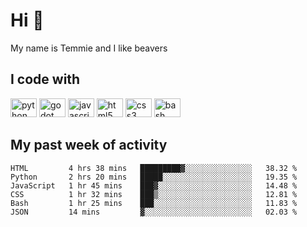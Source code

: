 <h1 align="left">Hi 👋</h1>

<p>My name is Temmie and I like beavers</p>

<h2 align="left">I code with</h2>

<div align="left">
  <img src="https://cdn.jsdelivr.net/gh/devicons/devicon/icons/python/python-original.svg" height="30" width="42" alt="python logo"/>
  <img src="https://cdn.jsdelivr.net/gh/devicons/devicon/icons/godot/godot-original.svg" height="30" width="42" alt="godot logo"/>
  <img src="https://cdn.jsdelivr.net/gh/devicons/devicon/icons/javascript/javascript-original.svg" height="30" width="42" alt="javascript logo"/>
  <img src="https://cdn.jsdelivr.net/gh/devicons/devicon/icons/html5/html5-original.svg" height="30" width="42" alt="html5 logo"/>
  <img src="https://cdn.jsdelivr.net/gh/devicons/devicon/icons/css3/css3-original.svg" height="30" width="42" alt="css3 logo"/>
  <img src="https://cdn.jsdelivr.net/gh/devicons/devicon/icons/bash/bash-original.svg" height="30" width="42" alt="bash logo"/>
</div>


<h2 align="left">My past week of activity</h2>

<!--START_SECTION:waka-->

```text
HTML         4 hrs 38 mins   █████████▓░░░░░░░░░░░░░░░   38.32 %
Python       2 hrs 20 mins   █████░░░░░░░░░░░░░░░░░░░░   19.35 %
JavaScript   1 hr 45 mins    ███▓░░░░░░░░░░░░░░░░░░░░░   14.48 %
CSS          1 hr 32 mins    ███▒░░░░░░░░░░░░░░░░░░░░░   12.81 %
Bash         1 hr 25 mins    ███░░░░░░░░░░░░░░░░░░░░░░   11.83 %
JSON         14 mins         ▓░░░░░░░░░░░░░░░░░░░░░░░░   02.03 %
```

<!--END_SECTION:waka-->
